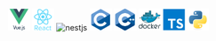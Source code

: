 
<p align="center">
<!-- Pour VueJS -->
<img src="https://raw.githubusercontent.com/devicons/devicon/master/icons/vuejs/vuejs-original-wordmark.svg" alt="vuejs" width="40" height="40"/>
<!-- Pour React -->
<img src="https://raw.githubusercontent.com/devicons/devicon/master/icons/react/react-original-wordmark.svg" alt="react" width="40" height="40"/>

<!-- Pour NestJS -->
<img src="https://nestjs.com/img/logo_text.svg" alt="nestjs" width="40" height="40"/>

<!-- Pour C -->
<img src="https://raw.githubusercontent.com/devicons/devicon/master/icons/c/c-original.svg" alt="c" width="40" height="40"/>

<!-- Pour C++ -->
<img src="https://raw.githubusercontent.com/devicons/devicon/master/icons/cplusplus/cplusplus-original.svg" alt="cplusplus" width="40" height="40"/>

<!-- Pour Docker -->
<img src="https://raw.githubusercontent.com/devicons/devicon/master/icons/docker/docker-original-wordmark.svg" alt="docker" width="40" height="40"/>

<!-- Pour TypeScript -->
<img src="https://raw.githubusercontent.com/devicons/devicon/master/icons/typescript/typescript-original.svg" alt="typescript" width="40" height="40"/>

<!-- Pour Python -->
<img src="https://raw.githubusercontent.com/devicons/devicon/master/icons/python/python-original.svg" alt="python" width="40" height="40"/>
</p>
